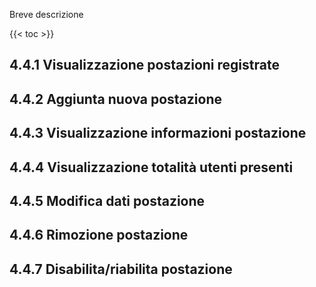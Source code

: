 Breve descrizione

{{< toc >}}

## 4.4.1 Visualizzazione postazioni registrate

## 4.4.2 Aggiunta nuova postazione

## 4.4.3 Visualizzazione informazioni postazione

## 4.4.4 Visualizzazione totalità utenti presenti

## 4.4.5 Modifica dati postazione

## 4.4.6 Rimozione postazione

## 4.4.7 Disabilita/riabilita postazione